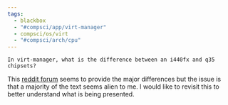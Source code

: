 ```yaml
---
tags:
  - blackbox
  - "#compsci/app/virt-manager"
  - compsci/os/virt
  - "#compsci/arch/cpu"
---
```

```ad-question
In virt-manager, what is the difference between an i440fx and q35 chipsets?
```

This [reddit forum](https://www.reddit.com/r/VFIO/comments/5ireij/differencesbenefits_between_i440fx_and_q35/?rdt=44145) seems to provide the major differences but the issue is that a majority of the text seems alien to me. I would like to revisit this to better understand what is being presented.